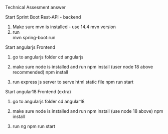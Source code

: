 Technical Assesment answer


Start Sprint Boot Rest-API - backend

1. Make sure mvn is installed - use 14.4 mvn version
2. run   
    mvn spring-boot:run


Start angularjs Frontend

1. go to angularjs folder 
    cd angularjs

2. make sure node is installed and run npm install (user node 18 above recommended)
    npm install

3. run express js server to serve html static file 
    npm run start


Start angular18  Frontend (extra)

1. go to angularjs folder 
    cd angular18

2. make sure node is installed and run npm install (use node 18 above)
    npm install

3. run ng
    npm run start